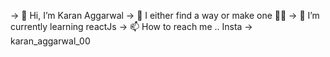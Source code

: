 -> 👋 Hi, I’m Karan Aggarwal
-> 👀 I either find a way or make one 💫💫
-> 🌱 I’m currently learning reactJs
-> 📫 How to reach me .. Insta -> karan_aggarwal_00

<!---
Karan-develops/Karan-develops is a ✨ special ✨ repository because its `README.md` (this file) appears on your GitHub profile.
You can click the Preview link to take a look at your changes.
--->
